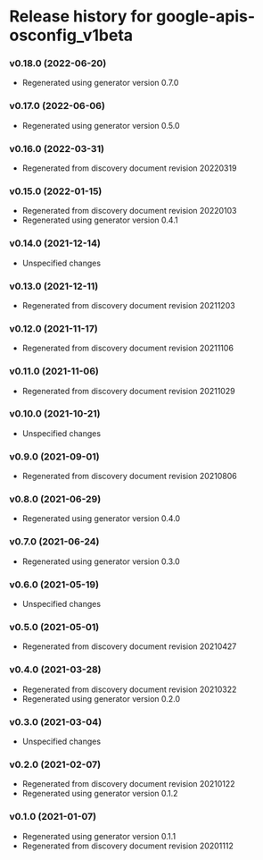 # Release history for google-apis-osconfig_v1beta

### v0.18.0 (2022-06-20)

* Regenerated using generator version 0.7.0

### v0.17.0 (2022-06-06)

* Regenerated using generator version 0.5.0

### v0.16.0 (2022-03-31)

* Regenerated from discovery document revision 20220319

### v0.15.0 (2022-01-15)

* Regenerated from discovery document revision 20220103
* Regenerated using generator version 0.4.1

### v0.14.0 (2021-12-14)

* Unspecified changes

### v0.13.0 (2021-12-11)

* Regenerated from discovery document revision 20211203

### v0.12.0 (2021-11-17)

* Regenerated from discovery document revision 20211106

### v0.11.0 (2021-11-06)

* Regenerated from discovery document revision 20211029

### v0.10.0 (2021-10-21)

* Unspecified changes

### v0.9.0 (2021-09-01)

* Regenerated from discovery document revision 20210806

### v0.8.0 (2021-06-29)

* Regenerated using generator version 0.4.0

### v0.7.0 (2021-06-24)

* Regenerated using generator version 0.3.0

### v0.6.0 (2021-05-19)

* Unspecified changes

### v0.5.0 (2021-05-01)

* Regenerated from discovery document revision 20210427

### v0.4.0 (2021-03-28)

* Regenerated from discovery document revision 20210322
* Regenerated using generator version 0.2.0

### v0.3.0 (2021-03-04)

* Unspecified changes

### v0.2.0 (2021-02-07)

* Regenerated from discovery document revision 20210122
* Regenerated using generator version 0.1.2

### v0.1.0 (2021-01-07)

* Regenerated using generator version 0.1.1
* Regenerated from discovery document revision 20201112

